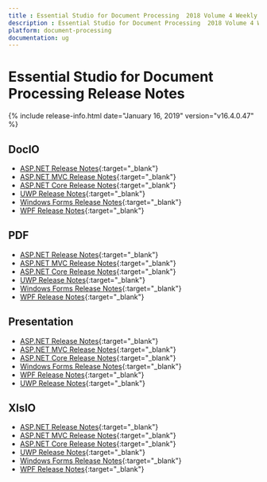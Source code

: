 ```yaml
---
title : Essential Studio for Document Processing  2018 Volume 4 Weekly Nuget  Release Notes  
description : Essential Studio for Document Processing  2018 Volume 4 Weekly Nuget  Release Notes  
platform: document-processing
documentation: ug
---
```


# Essential Studio for Document Processing  Release Notes  

{% include release-info.html date="January 16, 2019"  version="v16.4.0.47" %} 

## DocIO

* [ASP.NET Release Notes](/aspnet/release-notes/v16.4.0.47?type=all#docio){:target="_blank"}
* [ASP.NET MVC Release Notes](/aspnetmvc/release-notes/v16.4.0.47?type=all#docio){:target="_blank"}
* [ASP.NET Core Release Notes](/aspnet-core/release-notes/v16.4.0.47?type=all#docio){:target="_blank"}
* [UWP Release Notes](/uwp/release-notes/v16.4.0.47?type=all#docio){:target="_blank"}
* [Windows Forms Release Notes](/windowsforms/release-notes/v16.4.0.47?type=all#docio){:target="_blank"}
* [WPF Release Notes](/wpf/release-notes/v16.4.0.47?type=all#docio){:target="_blank"}


## PDF

* [ASP.NET Release Notes](/aspnet/release-notes/v16.4.0.47?type=all#pdf){:target="_blank"}
* [ASP.NET MVC Release Notes](/aspnetmvc/release-notes/v16.4.0.47?type=all#pdf){:target="_blank"}
* [ASP.NET Core Release Notes](/aspnet-core/release-notes/v16.4.0.47?type=all#pdf){:target="_blank"}
* [UWP Release Notes](/uwp/release-notes/v16.4.0.47?type=all#pdf){:target="_blank"}
* [Windows Forms Release Notes](/windowsforms/release-notes/v16.4.0.47?type=all#pdf){:target="_blank"}
* [WPF Release Notes](/wpf/release-notes/v16.4.0.47?type=all#pdf){:target="_blank"}


## Presentation

* [ASP.NET Release Notes](/aspnet/release-notes/v16.4.0.47?type=all#presentation){:target="_blank"}
* [ASP.NET MVC Release Notes](/aspnetmvc/release-notes/v16.4.0.47?type=all#presentation){:target="_blank"}
* [ASP.NET Core Release Notes](/aspnet-core/release-notes/v16.4.0.47?type=all#presentation){:target="_blank"}
* [Windows Forms Release Notes](/windowsforms/release-notes/v16.4.0.47?type=all#presentation){:target="_blank"}
* [WPF Release Notes](/wpf/release-notes/v16.4.0.47?type=all#presentation){:target="_blank"}
* [UWP Release Notes](/uwp/release-notes/v16.4.0.47?type=all#presentation){:target="_blank"}


## XlsIO

* [ASP.NET Release Notes](/aspnet/release-notes/v16.4.0.47?type=all#xlsio){:target="_blank"}
* [ASP.NET MVC Release Notes](/aspnetmvc/release-notes/v16.4.0.47?type=all#xlsio){:target="_blank"}
* [ASP.NET Core Release Notes](/aspnet-core/release-notes/v16.4.0.47?type=all#xlsio){:target="_blank"}
* [UWP Release Notes](/uwp/release-notes/v16.4.0.47?type=all#xlsio){:target="_blank"}
* [Windows Forms Release Notes](/windowsforms/release-notes/v16.4.0.47?type=all#xlsio){:target="_blank"}
* [WPF Release Notes](/wpf/release-notes/v16.4.0.47?type=all#xlsio){:target="_blank"}